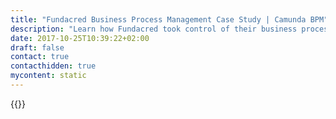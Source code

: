```yaml
---
title: "Fundacred Business Process Management Case Study | Camunda BPM"
description: "Learn how Fundacred took control of their business process automation and improved efficiency in their organization with Camunda. Camunda is the leader for workflow automation based on Java and BPMN 2.0. "
date: 2017-10-25T10:39:22+02:00
draft: false
contact: true
contacthidden: true
mycontent: static
---
```

{{<case-study-single
company="Fundacred "
companydescription="<p>Fundacred is a non-profit organization that for more than 40 years has been committed to the development of our Brazil’s education at all levels of learning. Therefore, it maintains, up to the present day, a sustainable vision of the educational process, making possible the continuous qualification through university credit.</p><p>The management and self-financing platforms created by Fundacred allow students to be taken in and take out debts from defaulters, providing the return of evaders with regular credit. In this way, we contribute to the democratization of access to education.</p>"
customerquote=""
teaser=""
usecase=""
videolink=""
logo="//images.ctfassets.net/vpidbgnakfvf/2ltQE69tIM68m4ay04QMMO/b2b70c83985d29ceac9a941046a31dc1/fundacred.svg"
pdf=""
thumbnail="">}}